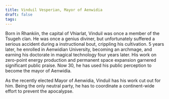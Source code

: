 ```yaml
---
title: Vinduil Vesperian, Mayor of Aenwidia
draft: false
tags:
---
```

Born in Rhankiin, the capital of Vhiarlat, Vinduil was once a member of the Tsugeh clan. He was once a genius diviner, but unfortunately suffered a serious accident during a instructional bout, crippling his cultivation. 5 years later, he enrolled in Aenwidian University, becoming an archmage, and earning his doctorate in magical technology four years later. His work on zero-point energy production and permanent space expansion garnered significant public praise. Now 30, he has used his public perception to become the mayor of Aenwidia.

As the recently elected Mayor of Aenwidia, Vinduil has his work cut out for him. Being the only neutral party, he has to coordinate a continent-wide effort to prevent the apocalypse. 